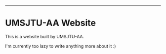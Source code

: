 ---
# UMSJTU-AA Website
This is a website built by UMSJTU-AA.

I'm currently too lazy to write anything more about it :)
